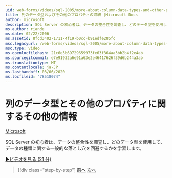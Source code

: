 ```yaml
---
uid: web-forms/videos/sql-2005/more-about-column-data-types-and-other-properties
title: 列のデータ型およびその他のプロパティの詳細 |Microsoft Docs
author: microsoft
description: SQL Server の初心者は、データの整合性を調査し、どのデータ型を使用して、データの種類に関する一般的な落とし穴を回避するかを学習します。
ms.author: riande
ms.date: 02/22/2006
ms.assetid: 8fcd3402-1711-4f19-b0cc-b91edfe285fc
msc.legacyurl: /web-forms/videos/sql-2005/more-about-column-data-types-and-other-properties
msc.type: video
ms.openlocfilehash: 21c6e5b69729659973fe63f364aa3bb2b4f2e4ab
ms.sourcegitcommit: e7e91932a6e91a63e2e46417626f39d6b244a3ab
ms.translationtype: MT
ms.contentlocale: ja-JP
ms.lasthandoff: 03/06/2020
ms.locfileid: "78518074"
---
```

# <a name="more-about-column-data-types-and-other-properties"></a>列のデータ型とその他のプロパティに関するその他の情報

[Microsoft](https://github.com/microsoft)

SQL Server の初心者は、データの整合性を調査し、どのデータ型を使用して、データの種類に関する一般的な落とし穴を回避するかを学習します。

[&#9654;ビデオを見る (21 分)](https://channel9.msdn.com/Blogs/ASP-NET-Site-Videos/more-about-column-data-types-and-other-properties)

> [!div class="step-by-step"]
> [前へ](understanding-database-tables-and-records.md)
> [次へ](designing-relational-database-tables.md)
